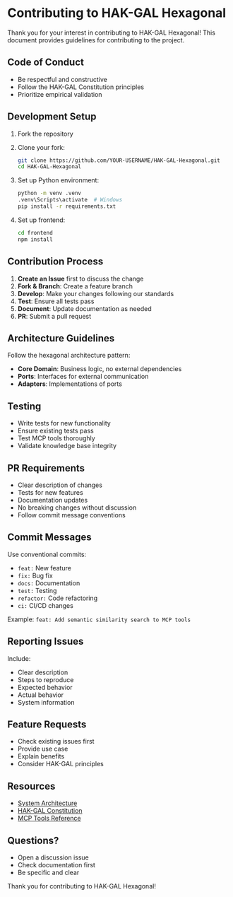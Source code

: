 # Contributing to HAK-GAL Hexagonal

Thank you for your interest in contributing to HAK-GAL Hexagonal! This document provides guidelines for contributing to the project.

## Code of Conduct

- Be respectful and constructive
- Follow the HAK-GAL Constitution principles
- Prioritize empirical validation

## Development Setup

1. Fork the repository
2. Clone your fork:
   ```bash
   git clone https://github.com/YOUR-USERNAME/HAK-GAL-Hexagonal.git
   cd HAK-GAL-Hexagonal
   ```

3. Set up Python environment:
   ```bash
   python -m venv .venv
   .venv\Scripts\activate  # Windows
   pip install -r requirements.txt
   ```

4. Set up frontend:
   ```bash
   cd frontend
   npm install
   ```

## Contribution Process

1. **Create an Issue** first to discuss the change
2. **Fork & Branch**: Create a feature branch
3. **Develop**: Make your changes following our standards
4. **Test**: Ensure all tests pass
5. **Document**: Update documentation as needed
6. **PR**: Submit a pull request

## Architecture Guidelines

Follow the hexagonal architecture pattern:
- **Core Domain**: Business logic, no external dependencies
- **Ports**: Interfaces for external communication
- **Adapters**: Implementations of ports

## Testing

- Write tests for new functionality
- Ensure existing tests pass
- Test MCP tools thoroughly
- Validate knowledge base integrity

## PR Requirements

- Clear description of changes
- Tests for new features
- Documentation updates
- No breaking changes without discussion
- Follow commit message conventions

## Commit Messages

Use conventional commits:
- `feat:` New feature
- `fix:` Bug fix
- `docs:` Documentation
- `test:` Testing
- `refactor:` Code refactoring
- `ci:` CI/CD changes

Example: `feat: Add semantic similarity search to MCP tools`

## Reporting Issues

Include:
- Clear description
- Steps to reproduce
- Expected behavior
- Actual behavior
- System information

## Feature Requests

- Check existing issues first
- Provide use case
- Explain benefits
- Consider HAK-GAL principles

## Resources

- [System Architecture](docs/ARCHITECTURE.md)
- [HAK-GAL Constitution](PROJECT_HUB/ssot.md)
- [MCP Tools Reference](docs/MCP_TOOLS_REFERENCE.md)

## Questions?

- Open a discussion issue
- Check documentation first
- Be specific and clear

Thank you for contributing to HAK-GAL Hexagonal!
